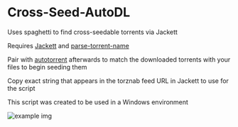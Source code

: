 # Cross-Seed-AutoDL
Uses spaghetti to find cross-seedable torrents via Jackett

Requires [Jackett](https://github.com/Jackett/Jackett) and [parse-torrent-name](https://github.com/divijbindlish/parse-torrent-name)

Pair with [autotorrent](https://github.com/JohnDoee/autotorrent) afterwards to match the downloaded torrents with your files to begin seeding them

Copy exact string that appears in the torznab feed URL in Jackett to use for the script

This script was created to be used in a Windows environment

![example img](https://i.ibb.co/8YdNh5v/image.png)
